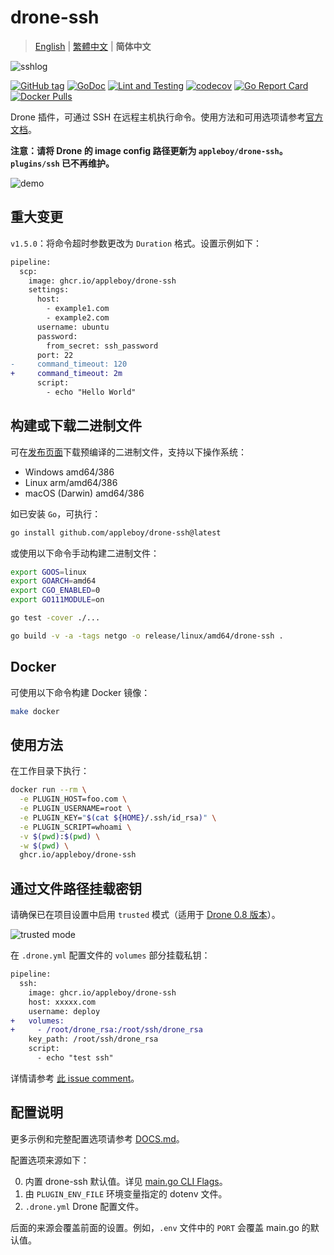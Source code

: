 # drone-ssh

> [English](./README.md) | [繁體中文](./README.zh-tw.md) | **简体中文**

![sshlog](images/ssh.png)

<!-- 图片说明：SSH 日志画面，内容与原文一致 -->

[![GitHub tag](https://img.shields.io/github/tag/appleboy/drone-ssh.svg)](https://github.com/appleboy/drone-ssh/releases)
[![GoDoc](https://godoc.org/github.com/appleboy/drone-ssh?status.svg)](https://godoc.org/github.com/appleboy/drone-ssh)
[![Lint and Testing](https://github.com/appleboy/drone-ssh/actions/workflows/testing.yml/badge.svg?branch=master)](https://github.com/appleboy/drone-ssh/actions/workflows/testing.yml)
[![codecov](https://codecov.io/gh/appleboy/drone-ssh/branch/master/graph/badge.svg)](https://codecov.io/gh/appleboy/drone-ssh)
[![Go Report Card](https://goreportcard.com/badge/github.com/appleboy/drone-ssh)](https://goreportcard.com/report/github.com/appleboy/drone-ssh)
[![Docker Pulls](https://img.shields.io/docker/pulls/appleboy/drone-ssh.svg)](https://hub.docker.com/r/appleboy/drone-ssh/)

Drone 插件，可通过 SSH 在远程主机执行命令。使用方法和可用选项请参考[官方文档](http://plugins.drone.io/appleboy/drone-ssh/)。

**注意：请将 Drone 的 image config 路径更新为 `appleboy/drone-ssh`。`plugins/ssh` 已不再维护。**

![demo](./images/demo2017.05.10.gif)

<!-- 图片说明：SSH 命令执行演示动画，内容与原文一致 -->

## 重大变更

`v1.5.0`：将命令超时参数更改为 `Duration` 格式。设置示例如下：

```diff
pipeline:
  scp:
    image: ghcr.io/appleboy/drone-ssh
    settings:
      host:
        - example1.com
        - example2.com
      username: ubuntu
      password:
        from_secret: ssh_password
      port: 22
-     command_timeout: 120
+     command_timeout: 2m
      script:
        - echo "Hello World"
```

## 构建或下载二进制文件

可在[发布页面](https://github.com/appleboy/drone-ssh/releases)下载预编译的二进制文件，支持以下操作系统：

- Windows amd64/386
- Linux arm/amd64/386
- macOS (Darwin) amd64/386

如已安装 `Go`，可执行：

```sh
go install github.com/appleboy/drone-ssh@latest
```

或使用以下命令手动构建二进制文件：

```sh
export GOOS=linux
export GOARCH=amd64
export CGO_ENABLED=0
export GO111MODULE=on

go test -cover ./...

go build -v -a -tags netgo -o release/linux/amd64/drone-ssh .
```

## Docker

可使用以下命令构建 Docker 镜像：

```sh
make docker
```

## 使用方法

在工作目录下执行：

```sh
docker run --rm \
  -e PLUGIN_HOST=foo.com \
  -e PLUGIN_USERNAME=root \
  -e PLUGIN_KEY="$(cat ${HOME}/.ssh/id_rsa)" \
  -e PLUGIN_SCRIPT=whoami \
  -v $(pwd):$(pwd) \
  -w $(pwd) \
  ghcr.io/appleboy/drone-ssh
```

## 通过文件路径挂载密钥

请确保已在项目设置中启用 `trusted` 模式（适用于 [Drone 0.8 版本](https://0-8-0.docs.drone.io/)）。

![trusted mode](./images/trust.png)

在 `.drone.yml` 配置文件的 `volumes` 部分挂载私钥：

```diff
pipeline:
  ssh:
    image: ghcr.io/appleboy/drone-ssh
    host: xxxxx.com
    username: deploy
+   volumes:
+     - /root/drone_rsa:/root/ssh/drone_rsa
    key_path: /root/ssh/drone_rsa
    script:
      - echo "test ssh"
```

详情请参考 [此 issue comment](https://github.com/appleboy/drone-ssh/issues/51#issuecomment-336732928)。

## 配置说明

更多示例和完整配置选项请参考 [DOCS.md](./DOCS.md)。

配置选项来源如下：

0. 内置 drone-ssh 默认值。详见 [main.go CLI Flags](https://github.com/appleboy/drone-ssh/blob/6d9d6acc6aef1f9166118c6ba8bd214d3a582bdb/main.go#L39)。
1. 由 `PLUGIN_ENV_FILE` 环境变量指定的 dotenv 文件。
2. `.drone.yml` Drone 配置文件。

后面的来源会覆盖前面的设置。例如，`.env` 文件中的 `PORT` 会覆盖 main.go 的默认值。
